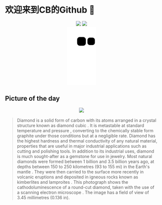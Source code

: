 
# 欢迎来到CB的Github 👋

<div align="center">
  <img height="137px" src="https://github-readme-stats.vercel.app/api?username=SuperCB&show_icons=true&theme=radical" />
  <img height="137px" src="https://github-readme-stats.vercel.app/api/top-langs/?username=SuperCB&hide_title=true&hide_border=true&layout=compact&langs_count=6&text_color=000&icon_color=fff" />
</div>


<div align="center">
    <img src="./contribution-snake/github-contribution-grid-snake.svg" />
</div>



## Picture of the day
<div align="center">
  <img width=400px src="https://upload.wikimedia.org/wikipedia/commons/thumb/3/39/Diamond_%28side_view%29.png/600px-Diamond_%28side_view%29.png" />
</div>

>Diamond  is a  solid form of carbon  with its atoms arranged in a  crystal structure  known as  diamond cubic . It is  metastable  at  standard temperature and pressure , converting to the  chemically stable  form  graphite  under those conditions but at a negligible rate. Diamond has the highest  hardness  and  thermal conductivity  of any natural material, properties that are useful in major industrial applications such as cutting and polishing tools. In addition to its industrial uses,  diamond is much sought-after as a gemstone  for use in jewelry. Most natural diamonds were formed between 1 billion and 3.5 billion years ago, at depths between 150 to 250 kilometres (93 to 155 mi) in the  Earth's mantle . They were then carried to the surface more recently in volcanic eruptions and deposited in  igneous rocks  known as  kimberlites  and  lamproites . This photograph shows the  cathodoluminescence  of a round-cut diamond, taken with the use of a  scanning electron microscope . The image has a field of view of 3.45 millimetres (0.136 in).


